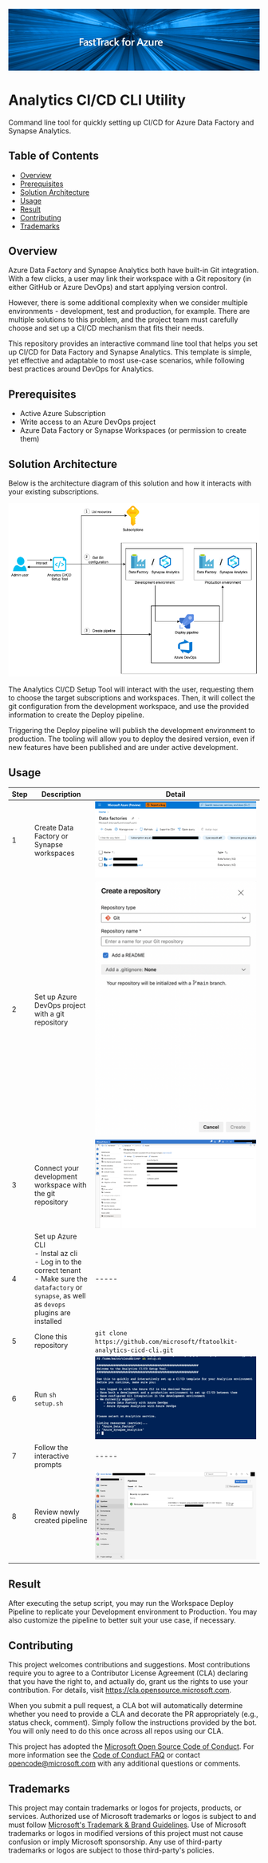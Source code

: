 ![Fast Track for Azure](./readme_assets/fta.png)

# Analytics CI/CD CLI Utility

Command line tool for quickly setting up CI/CD for Azure Data Factory and Synapse Analytics.

## Table of Contents
- [Overview](#overview)
- [Prerequisites](#prerequisites)
- [Solution Architecture](#solution-architecture)
- [Usage](#usage)
- [Result](#result)
- [Contributing](#contributing)
- [Trademarks](#trademarks)

## Overview

Azure Data Factory and Synapse Analytics both have built-in Git integration. With a few clicks, a user may link their workspace with a Git repository (in either GitHub or Azure DevOps) and start applying version control.

However, there is some additional complexity when we consider multiple environments - development, test and production, for example. There are multiple solutions to this problem, and the project team must carefully choose and set up a CI/CD mechanism that fits their needs.

This repository provides an interactive command line tool that helps you set up CI/CD for Data Factory and Synapse Analytics. This template is simple, yet effective and adaptable to most use-case scenarios, while following best practices around DevOps for Analytics.

## Prerequisites

- Active Azure Subscription
- Write access to an Azure DevOps project
- Azure Data Factory or Synapse Workspaces (or permission to create them)

## Solution Architecture

Below is the architecture diagram of this solution and how it interacts with your existing subscriptions.

![Solution Architecture](./readme_assets/architecture.drawio.png)

The Analytics CI/CD Setup Tool will interact with the user, requesting them to choose the target subscriptions and workspaces. Then, it will collect the git configuration from the development workspace, and use the provided information to create the Deploy pipeline.

Triggering the Deploy pipeline will publish the development environment to production. The tooling will allow you to deploy the desired version, even if new features have been published and are under active development.

## Usage

| Step | Description | Detail |
| --- | ------------ | ----- |
| 1 | Create Data Factory or Synapse workspaces | ![Identify workspaces](./readme_assets/1_verify_workspaces.png) |
| 2 | Set up Azure DevOps project with a git repository | ![Setup Git Repository](./readme_assets/3_setup_git_repository.png) |
| 3 | Connect your development workspace with the git repository | ![Setup Git Integration](./readme_assets/4_setup_git_integration.png) |
| 4 | Set up Azure CLI <br> - Instal az cli <br> - Log in to the correct tenant <br> - Make sure the `datafactory` or `synapse`, as well as `devops` plugins are installed  | ----- |
| 5 | Clone this repository | ```git clone https://github.com/microsoft/ftatoolkit-analytics-cicd-cli.git``` |
| 6 | Run `sh setup.sh` | ![Start setup](./readme_assets/2_start_setup.png) |
| 7 | Follow the interactive prompts | ----- |
| 8 | Review newly created pipeline | ![Start setup](./readme_assets/5_review_pipelines.png) |

## Result

After executing the setup script, you may run the Workspace Deploy Pipeline to replicate your Development environment to Production. You may also customize the pipeline to better suit your use case, if necessary.

## Contributing

This project welcomes contributions and suggestions.  Most contributions require you to agree to a
Contributor License Agreement (CLA) declaring that you have the right to, and actually do, grant us
the rights to use your contribution. For details, visit https://cla.opensource.microsoft.com.

When you submit a pull request, a CLA bot will automatically determine whether you need to provide
a CLA and decorate the PR appropriately (e.g., status check, comment). Simply follow the instructions
provided by the bot. You will only need to do this once across all repos using our CLA.

This project has adopted the [Microsoft Open Source Code of Conduct](https://opensource.microsoft.com/codeofconduct/).
For more information see the [Code of Conduct FAQ](https://opensource.microsoft.com/codeofconduct/faq/) or
contact [opencode@microsoft.com](mailto:opencode@microsoft.com) with any additional questions or comments.

## Trademarks

This project may contain trademarks or logos for projects, products, or services. Authorized use of Microsoft 
trademarks or logos is subject to and must follow 
[Microsoft's Trademark & Brand Guidelines](https://www.microsoft.com/en-us/legal/intellectualproperty/trademarks/usage/general).
Use of Microsoft trademarks or logos in modified versions of this project must not cause confusion or imply Microsoft sponsorship.
Any use of third-party trademarks or logos are subject to those third-party's policies.
